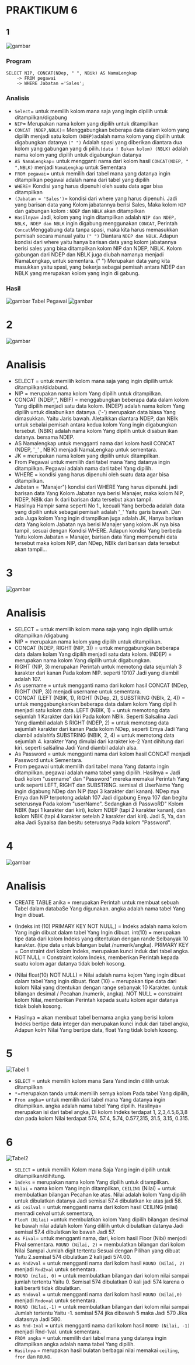 # PRAKTIKUM 6
## 1
![gambar](AsetQ/P1.png)
### Program
```Mysql
SELECT NIP, CONCAT(NDep, " ", NBik) AS NamaLengkap
    -> FROM pegawai
    -> WHERE Jabatan ='Sales';
```
### Analisis
- `Select`= untuk memilih kolom mana saja yang ingin dipilih untuk ditampilkan/digabung
- `NIP`= Merupakan nama kolom yang dipilih untuk ditampilkan 
- `CONCAT (NDEP,NBLK)`= Menggabungkan beberapa data dalam kolom yang dipilih menjadi satu kolom `(NDEP)`adalah  nama kolom yang dipilih untuk digabungkan datanya `(" ")` Adalah spasi yang diberikan diantara dua kolom yang gabungan yang di pilih.`(data ! Bukan kolom) (NBLK)` adalah nama kolom yang dipilih untuk digabungkan datanya 
- `AS NamaLengkap`= untuk mengganti nama dari kolom hasil `CONCAT(NDEP, " ",NBLK)` menjadi `NamaLengkap` untuk Sementara 
- `FROM pegawai`= untuk memilih dari tabel  mana yang datanya ingin ditampilkan pegawai adalah nama dari tabel yang dipilih
- `WHERE`= Kondisi yang harus dipenuhi oleh suatu data agar bisa ditampilkan
- `(Jabatan = 'Sales')`= kondisi dari where yang harus dipenuhi. Jadi yang barisan data yang Kolom jabatannya berisi Sales, Maka kolom `NIP` dan gabungan kolom : `NDEP` dan `NBLK` akan ditampilkan
- `Hasilnya`= Jadi, kolom yang ingin ditampilkan adalah `NIP dan NDEP, NBLK, NDEP dan NBLK` ingin digabung menggunakan `CONCAT`, Perintah `Concat`Menggabung data tanpa spasi, maka kita harus memasukkan pemisah secara manual yaitu `(" ")` Diantara `NDEP dan NBLK`. Adapun kondisi dari where yaitu hanya barisan data yang kolom jabatannya berisi sales yang bisa ditampilkan kolom NIP dan NDEP, NBLK. Kolom gabungan dari NDEP dan NBLK juga diubah namanya menjadi NamaLengkap, untuk sementara. (" ") Merupakan data yang kita masukkan yaitu spasi, yang bekerja  sebagai pemisah antara NDEP dan NBLK  yang merupakan kolom yang ingin di gabung. 
### Hasil
![gambar](AsetQ/1.jpg)
Tabel Pegawai
![gambar](AsetQ/P1.png)
# 2
![gambar](AsetQ/P2.png)
# Analisis
- SELECT = untuk memilih kolom mana saja yang ingin dipilih untuk ditampilkan/didabund.
- NIP = merupakan nama kolom Yang dipilih untuk ditampilkan.
- CONCAT (NDEP,'', NBIF) = menggabungkan beberapa data dalam kolom Yang dipilih menjadi satu data kolom.
  (NDEP) adalah nama kolom Yang dipilih untuk disabunikan datanya.
  ('-') merupakan data biasa Yang dimasukkan. Yaitu Jaris bawah. Aletalkkan diantara NDEP, dan NBIk untuk sebalai pemisah antara kedua kolom Yang ingin digabungkan tersebut.
 (NBIK) adalah nama kolom Yang dipilih untuk disabun ikan datanya. bersama NDEP.
- AS Namalengkap untuk mengganti nama dari kolom hasil CONCAT (NDEP, '`_`' , NBIK) menjadi NamaLengkap untuk sementara.
- JK = merupakan nama kolom yang dipilih untuk ditampilkan.
- From Pegawai untuk memilih dari tabel mana Yang datanya ingin ditampilkan. Pegawai adalah nama dari tabel Yang dipilih.
- WHERE = kondisi yang harus dipenuhi oleh suatu data agar bisa ditampilkan. 
- Jabatan = "Manajer") kondisi dari WHERE Yang harus dipenuhi. jadi barisan data Yang Kolom Jabatan nya berisi Manajer, maka kolom NIP, NDEP, NBIk dan Ik dari barisan data tersebut akan tampil.
- Hasilnya Hampir sama seperti No 1., kecuali Yang berbeda adalah data yang dipilih untuk sebagai pemisah adalah '`_`' Yaitu garis bawah. Dan ada Juga kolom Yang ingin ditampilkan juga adalah JK, Hanya barisan data Yang kolom Jabatan nya berisi Manajer yang kolom JK nya bisa tampil, sesuai dengan Kondisi WHERE. 
 Adapun kondisi Yang berbeda Yaitu kolom Jabatan = Manajer, barisan data Yang mempenuhi data tersebut maka kolom NIP, dan NDep, NBIk dari barisan data tersebut akan tampil...
# 3
![gambar](AsetQ/P3.png)
# Analisis

- SELECT = untuk memilih kolom mana saja yang ingin dipilih untuk ditampilkan /digabung
- NIP = merupakan nama kolom yang dipilih untuk ditampilkan.
- CONCAT (NDEP, RIGHT (NIP, 3)) = untuk menggabungkan beberapa data dalam kolam Yang dipilih menjadi satu data kolom.
  (NDEP) = merupakan nama kolom Yang dipilih untuk digabungkan.
- RIGHT (NIP, 3) merupakan Perintah untuk memotong data sejumlah 3 karakter dari kanan Pada kolom     NIP. seperti 10107 Jadi yang diambil adalah 107. 
- As username = untuk mengganti nama dari kolom hasil CONCAT (NDep, RIGHT (NIP, 3)) menjadi username untuk sementara.
- CONCAT (LEFT (NBIK, 1), RIGHT (NDep, 2), SUBSTRING (NBIk, 2, 4)) = untuk menggabungkankan beberapa data dalam kolom Yang dipilih menjadi satu kolom data. 
 LEFT (NBIK, 1) = untuk memotong data sejumlah 1 Karakter dari kiri Pada kolom NBIk. Seperti Salsalina Jadi Yang diambil adalah S 
  RIGHT (NDEP, 2) = untuk memotong data sejumlah karakter dari kanan Pada kolom NDep, seperti Emya Jadi Yang diambil adalahYa
 SUBSTRING (NBIK, 2, 4) = untuk memotong data sejumlah 4. karakter Yang dimulai dari karakter ke-2 Yant dihitung dari kiri. seperti salšalina Jadi Yand diambil adalah alsa.
- As Password = untuk mengganti nama dari kolom hasil CONCAT menjadi Password untuk Sementara.
- From pegawai untuk memilih dari tabel mana Yang datanta ingin ditampilkan. pegawai adalah nama tabel yang dipilih.
Hasilnya = Jadi badi kolom "username" dan "Password" mereka memakai Perintah Yang unik seperti LEFT, RIGHT dan SUBSTRING. semisal di UserName Yang ingin digabung NDep dan NIP (tapi 3 karakter dari kanan). NDep nya Emya dan NIP terpotong adalah 107 Jadi digabung Emya 107 dan begitu seterusnya Pada kolom "userName".
Sedangkan di PasswoRD" Kolom NBIK (tapi 1 karakter dari kiri), kolom NDEP (tapi 2 karakter kanan), dan kolom NBIK (tapi 4 karakter setelah 2 karakter dari kiri). Jadi S, Ya, dan alsa Jadi Syaalsa dan besitu seterusnya Pada kolom "Password".
# 4

![gambar](AsetQ/P4.png)


# Analisis

- CREATE TABLE anika = merupakan Perintah untuk membuat sebuah Tabel dalam databaSe Yang digunakan.
   angka adalah nama tabel Yang Ingin dibuat.
- (Indeks int (10) PRIMARY KEY NOT NULL,) = Indeks adalah nama kolom Yang ingin dibuat dalam tabel Yang Ingin dibuat.
    int(10) = merupakan tipe data dari kolom Indeks yang ditentukan dengan rande Selbanyak 10 karakter. (tipe data untuk bilangan bulat /numerik/angka). 
    PRIMARY KEY = Constraint dari kolom Indeks, merupakan kunci induk dari tabel angka.
    NOT NULL = Constraint kolom Indeks, memberikan Perintah kepada suatu kolom agar datanya tidak boleh kosong.

- (Nilai float(10) NOT NULL) = Nilai adalah nama kojom Yang ingin dibuat dalam tabel Yang ingin dibuat.
    float (10) = merupakan tipe data dari kolom Nilai yang ditentukan dengan range sebanyak 10 Karakter. (untuk bilangan desimal / Pecahan /numerik, angka).
    NOT NULL = constraint kolom Nilai, memberikan Perintah kepada suatu kolom agar datanya tidak boleh kosong.

- Hasilnya = akan membuat tabel bernama angka yang berisi kolom Indeks bertipe data integer dan merupakan kunci induk dari tabel angka, Adapun kolm Nilai Yang bertipe data, float Yang tidak boleh kosong.
# 5

![Tabel 1](AsetQ/Tabel_Angka.png)

- `SELECT` = untuk memilih kolom mana Sara Yand indin dililih untuk ditampilkan
- `*`=merupakan tanda untuk memilih semya kolom Pada tabel Yang dipilih,
- `From angka`= untuk memilih dari tabel mana Yang datanya ingin ditampilkan.
angka adalah nama tabel Yang dipilih.
Hasilnya= merupakan isi dari tabel angka, Di kolom Indeks terdapat 1, 2,3,4.5,6,3,8
dan pada kolom Nilai terdapat 574, 57.4, 5.74, 0.577,315, 31.5, 3.15, 0.315.
# 6

![Tabel2](AsetQ/Tabel_Indeks.png)


- `SELECT` = untuk memilih Kolom mana Saja Yang ingin dipilih untuk ditampilkan/dihitung.
- `Indeks` = merupakan nama kolom Yang dipilih untuk ditampilkan.
- `Nilai` = nama kolom Yang ingin ditampilkan,
`CEILING` (Nilai) = untuk membulatkan bilangan Pecahan ke atas. Nilai adalah kolom
Yang dipilih untuk dibulatkan datanya Jadi semisal 57.4 dibulatkan ke atas jadi 58.
- `AS ceilval` = untuk mengganti nama dari kolom hasil CEILING (nilai) menradi ceival untuk sementara,
- `FlooR (Nilai)` =untuk membulatkan kolom Yang dipilih bilangan desimal ke bawah nilai adalah kolom Yang dililih untuk dibulatkan datanya Jadi semisal 57.4 dibulatkan ke bawah Jadi 57.
- `As Fival`= untuk mengganti nama, dari, kolom hasil Floor (Nibi) menjodi Flval sementara.
`ROUND (Nilai, 2)` = membulatkan bilangan dari kolom Nilai Sampai Jumlah digit tertentu
Sesuai dengan Pilihan yang dibuat Yaitu 2.semisal 574 dibulatkan 2 kali jadi 574.00.
- `As Rnd2val` = untuk mengganti nama dari kolom hasil `ROUND (Nilai, 2)` menjadi `Rnd2val`
untuk sementara.
-  `ROUND (nilai, 0)` = untuk membulatkan bilangan dari kolom nilai sampai jumlah tertentu Yaitu 0. Semisal 574 dibulatkan 0 kali jadi 574 karena o kali berarti tidak dibulatkan.
-  `AS Rndoval` = untuk mengganti nama dari kolom hasil `ROUND (Nilai,0)` menjadi `Rndoval` untuk sementara.
- `ROUND (Nilai,-1)` = untuk membulatkan bilangan dari kolom nilai sampai Jumlah tertentu Yaitu -1. semisal 574 jika dibawah 5 maka Jadi 570 Jika diatasnya Jadi 580.
- `As Rnd-1val` = untuk mengganti nama dari kolom hasil `ROUND (Nilai, -1)` menjadi Rnd-1val. untuk sementara.
- `FROM angka` = untuk memilih dari tabel mana yang datanya ingin ditampilkan angka adalah nama tabel Yang dipilih.
- `Hasilnya` = merupakan hasil bulatan berbagai nilai memakai `ceiling`, `fror` dan `ROUND`.